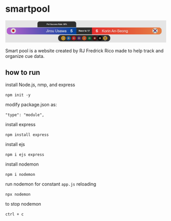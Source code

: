 # smartpool

![An example of the smartpool scorebug](https://github.com/RJRico17/smartpool/blob/main/view/img/hud.png)

Smart pool is a website created by RJ Fredrick Rico made to help track and organize cue data.

## how to run

install Node.js, nmp, and express

`npm init -y`

modify package.json as:

`"type": "module",`

install express

`npm install express`

install ejs

`npm i ejs express`

install nodemon 

`npm i nodemon`

run nodemon for constant `app.js` reloading

`npx nodemon`

to stop nodemon

`ctrl + c`
